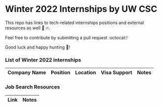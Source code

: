# Winter 2022 Internships by UW CSC

This repo has links to tech-related internships positions and external resources as well 💾 🔥.

Feel free to contribute by submitting a pull request :octocat:!

Good luck and happy hunting :tada:!


### List of Winter 2022 internships
| Company Name | Position | Location | Visa Support | Notes |
|--------------|----------|----------|--------------|-------|


### Job Search Resources
| Link | Notes |
|------|-------|

